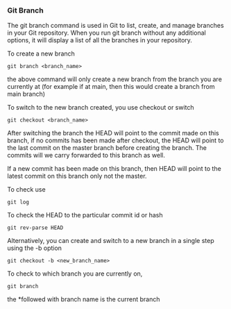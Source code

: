 ### Git Branch

The git branch command is used in Git to list, create, and manage branches in your Git repository. When you run git branch without any additional options, it will display a list of all the branches in your repository. 

To create a new branch 

```
git branch <branch_name>
```

the above command will only create a new branch from the branch you are currently at (for example if at main, then this would create a branch from main branch)

To switch to the new branch created, you use checkout or switch

```
git checkout <branch_name>
```

After switching the branch the HEAD will point to the commit made on this branch, if no commits has been made after checkout, the HEAD will point to the last commit on the master branch before creating the branch. The commits will we carry forwarded to this branch as well. 

If a new commit has been made on this branch, then HEAD will point to the latest commit on this branch only not the master. 

To check use 
```
git log 
```

To check the HEAD to the particular commit id or hash 

```
git rev-parse HEAD
```

Alternatively, you can create and switch to a new branch in a single step using the -b option

```
git checkout -b <new_branch_name>
```

To check to which branch you are currently on, 
```
git branch
```

the *followed with branch name is the current branch 


